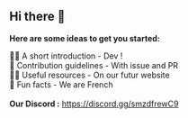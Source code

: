 ## Hi there 👋

**Here are some ideas to get you started:**

🙋‍♀️ A short introduction - Dev ! <br>
🌈 Contribution guidelines - With issue and PR <br>
👩‍💻 Useful resources - On our futur website <br>
🍿 Fun facts - We are French <br><br>
**Our Discord :** https://discord.gg/smzdfrewC9
